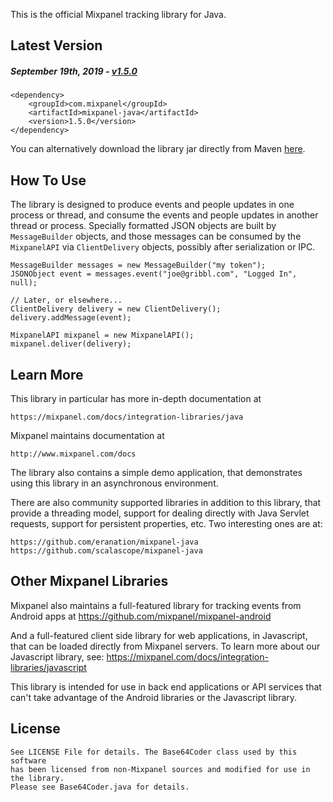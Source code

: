 This is the official Mixpanel tracking library for Java. 

Latest Version 
--------------
##### _September 19th, 2019_ - [v1.5.0](https://github.com/mixpanel/mixpanel-java/releases/tag/mixpanel-java-1.5.0)
```
<dependency>
    <groupId>com.mixpanel</groupId>
    <artifactId>mixpanel-java</artifactId>
    <version>1.5.0</version>
</dependency>
```

You can alternatively download the library jar directly from Maven [here](http://search.maven.org/#search%7Cgav%7C1%7Cg%3A%22com.mixpanel%22%20AND%20a%3A%22mixpanel-java%22).

How To Use
----------
The library is designed to produce events and people updates in one process or thread, and
consume the events and people updates in another thread or process. Specially formatted JSON objects
are built by `MessageBuilder` objects, and those messages can be consumed by the
`MixpanelAPI` via `ClientDelivery` objects, possibly after serialization or IPC.

    MessageBuilder messages = new MessageBuilder("my token");
    JSONObject event = messages.event("joe@gribbl.com", "Logged In", null);

    // Later, or elsewhere...
    ClientDelivery delivery = new ClientDelivery();
    delivery.addMessage(event);

    MixpanelAPI mixpanel = new MixpanelAPI();
    mixpanel.deliver(delivery);

Learn More
----------
This library in particular has more in-depth documentation at

    https://mixpanel.com/docs/integration-libraries/java
    
Mixpanel maintains documentation at

    http://www.mixpanel.com/docs


The library also contains a simple demo application, that demonstrates
using this library in an asynchronous environment.

There are also community supported libraries in addition to this library,
that provide a threading model, support for dealing directly with Java Servlet requests,
support for persistent properties, etc. Two interesting ones are at:

    https://github.com/eranation/mixpanel-java
    https://github.com/scalascope/mixpanel-java
    
Other Mixpanel Libraries
------------------------
Mixpanel also maintains a full-featured library for tracking events from Android apps at https://github.com/mixpanel/mixpanel-android

And a full-featured client side library for web applications, in Javascript, that can be loaded
directly from Mixpanel servers. To learn more about our Javascript library, see: https://mixpanel.com/docs/integration-libraries/javascript

This library is intended for use in back end applications or API services that can't take
advantage of the Android libraries or the Javascript library.

License
-------

```
See LICENSE File for details. The Base64Coder class used by this software
has been licensed from non-Mixpanel sources and modified for use in the library.
Please see Base64Coder.java for details.
```
